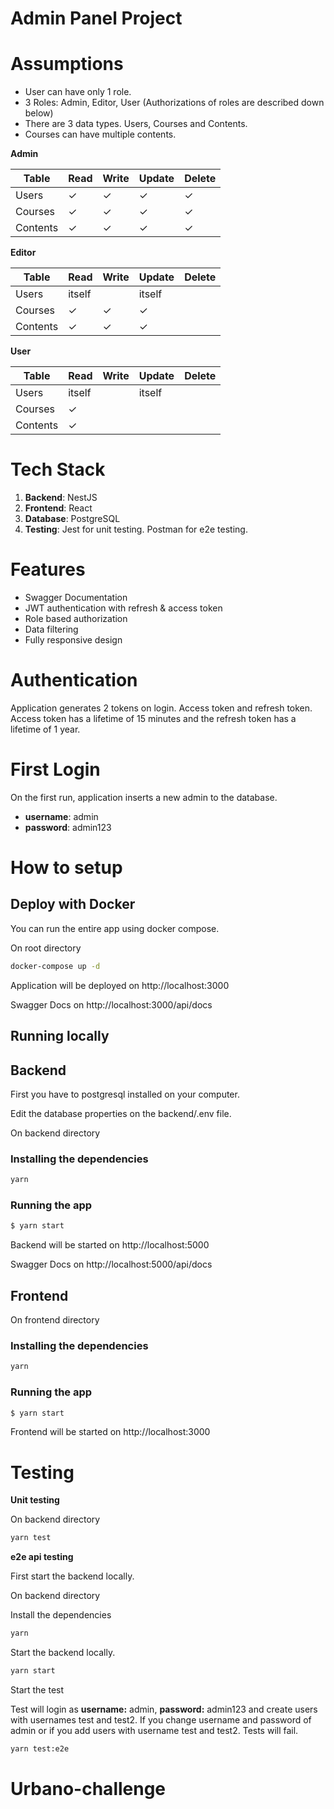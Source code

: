 # Admin Panel Project

# Assumptions

- User can have only 1 role.
- 3 Roles: Admin, Editor, User (Authorizations of roles are described down below)
- There are 3 data types. Users, Courses and Contents.
- Courses can have multiple contents.

**Admin**

| Table    | Read | Write | Update | Delete |
| -------- | ---- | ----- | ------ | ------ |
| Users    | ✓    | ✓     | ✓      | ✓      |
| Courses  | ✓    | ✓     | ✓      | ✓      |
| Contents | ✓    | ✓     | ✓      | ✓      |

**Editor**

| Table    | Read   | Write | Update | Delete |
| -------- | ------ | ----- | ------ | ------ |
| Users    | itself |       | itself |        |
| Courses  | ✓      | ✓     | ✓      |        |
| Contents | ✓      | ✓     | ✓      |        |

**User**

| Table    | Read   | Write | Update | Delete |
| -------- | ------ | ----- | ------ | ------ |
| Users    | itself |       | itself |        |
| Courses  | ✓      |       |        |        |
| Contents | ✓      |       |        |        |

# Tech Stack

1. **Backend**: NestJS
2. **Frontend**: React
3. **Database**: PostgreSQL
4. **Testing**: Jest for unit testing. Postman for e2e testing.

# Features

- Swagger Documentation
- JWT authentication with refresh & access token
- Role based authorization
- Data filtering
- Fully responsive design

# Authentication

Application generates 2 tokens on login. Access token and refresh token. Access token has a lifetime of 15 minutes and the refresh token has a lifetime of 1 year.

# First Login

On the first run, application inserts a new admin to the database.

- **username**: admin
- **password**: admin123

# How to setup

## **Deploy with Docker**

You can run the entire app using docker compose.

On root directory

```bash
docker-compose up -d
```

Application will be deployed on http://localhost:3000

Swagger Docs on http://localhost:3000/api/docs

## **Running locally**

## Backend

First you have to postgresql installed on your computer.

Edit the database properties on the backend/.env file.

On backend directory

### Installing the dependencies

```bash
yarn
```

### Running the app

```bash
$ yarn start
```

Backend will be started on http://localhost:5000

Swagger Docs on http://localhost:5000/api/docs

## Frontend

On frontend directory

### Installing the dependencies

```bash
yarn
```

### Running the app

```bash
$ yarn start
```

Frontend will be started on http://localhost:3000

# Testing

**Unit testing**

On backend directory

```bash
yarn test
```

**e2e api testing**

First start the backend locally.

On backend directory

Install the dependencies

```bash
yarn
```

Start the backend locally.

```bash
yarn start
```

Start the test

Test will login as **username:** admin, **password:** admin123 and create users with usernames test and test2. If you change username and password of admin or if you add users with username test and test2. Tests will fail.

```bash
yarn test:e2e
```
# Urbano-challenge
